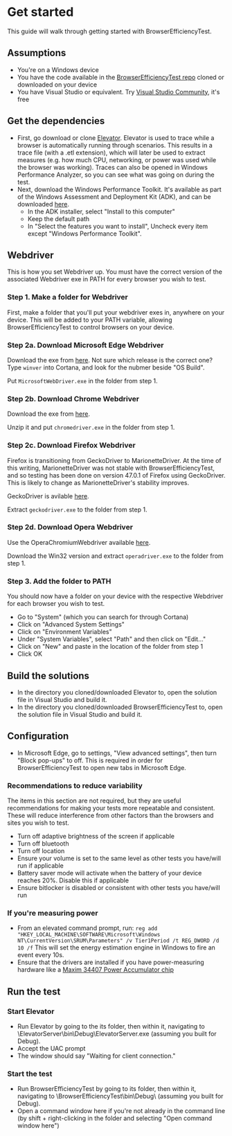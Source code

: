 # Get started

This guide will walk through getting started with BrowserEfficiencyTest.

## Assumptions

* You're on a Windows device
* You have the code available in the [BrowserEfficiencyTest repo](https://github.com/MicrosoftEdge/BrowserEfficiencyTest) cloned or downloaded on your device
* You have Visual Studio or equivalent. Try [Visual Studio Community](https://www.visualstudio.com/en-us/products/visual-studio-community-vs.aspx), it's free

## Get the dependencies

* First, go download or clone [Elevator](https://github.com/MicrosoftEdge/Elevator). Elevator is used to trace while a browser is automatically running through scenarios. This results in a trace file (with a .etl extension), which will later be used to extract measures (e.g. how much CPU, networking, or power was used while the browser was working). Traces can also be opened in Windows Performance Analyzer, so you can see what was going on during the test.
* Next, download the Windows Performance Toolkit. It's available as part of the Windows Assessment and Deployment Kit (ADK), and can be downloaded [here](http://go.microsoft.com/fwlink/p/?LinkId=526740).
    * In the ADK installer, select "Install to this computer"
	* Keep the default path
	* In "Select the features you want to install", Uncheck every item except "Windows Performance Toolkit".

## Webdriver

This is how you set Webdriver up. You must have the correct version of the associated Webdriver exe in PATH for every browser you wish to test.

### Step 1. Make a folder for Webdriver

First, make a folder that you'll put your webdriver exes in, anywhere on your device. This will be added to your PATH variable, allowing BrowserEfficiencyTest to control browsers on your device.

### Step 2a. Download Microsoft Edge Webdriver

Download the exe from [here](https://developer.microsoft.com/en-us/microsoft-edge/tools/webdriver/). Not sure which release is the correct one? Type `winver` into Cortana, and look for the nubmer beside "OS Build".

Put `MicrosoftWebDriver.exe` in the folder from step 1.

### Step 2b. Download Chrome Webdriver

Download the exe from [here](https://sites.google.com/a/chromium.org/chromedriver/downloads).

Unzip it and put `chromedriver.exe` in the folder from step 1.

### Step 2c. Download Firefox Webdriver

Firefox is transitioning from GeckoDriver to MarionetteDriver. At the time of this writing, MarionetteDriver was not stable with BrowserEfficiencyTest, and so testing has been done on version 47.0.1 of Firefox using GeckoDriver. This is likely to change as MarionetteDriver's stability improves.

GeckoDriver is avilable [here](https://github.com/mozilla/geckodriver/releases).

Extract `geckodriver.exe` to the folder from step 1.

### Step 2d. Download Opera Webdriver

Use the OperaChromiumWebdriver available [here](https://github.com/operasoftware/operachromiumdriver/releases).

Download the Win32 version and extract `operadriver.exe` to the folder from step 1.

### Step 3. Add the folder to PATH

You should now have a folder on your device with the respective Webdriver for each browser you wish to test.

* Go to "System" (which you can search for through Cortana)
* Click on "Advanced System Settings"
* Click on "Environment Variables"
* Under "System Variables", select "Path" and then click on "Edit..."
* Click on "New" and paste in the location of the folder from step 1
* Click OK

## Build the solutions

* In the directory you cloned/downloaded Elevator to, open the solution file in Visual Studio and build it.
* In the directory you cloned/downloaded BrowserEfficiencyTest to, open the solution file in Visual Studio and build it.

## Configuration

* In Microsoft Edge, go to settings, "View advanced settings", then turn "Block pop-ups" to off. This is required in order for BrowserEfficiencyTest to open new tabs in Microsoft Edge.

### Recommendations to reduce variability

The items in this section are not required, but they are useful recommendations for making your tests more repeatable and consistent. These will reduce interference from other factors than the browsers and sites you wish to test.

* Turn off adaptive brightness of the screen if applicable
* Turn off bluetooth
* Turn off location
* Ensure your volume is set to the same level as other tests you have/will run if applicable
* Battery saver mode will activate when the battery of your device reaches 20%. Disable this if applicable
* Ensure bitlocker is disabled or consistent with other tests you have/will run

### If you're measuring power

* From an elevated command prompt, run:
    `reg add "HKEY_LOCAL_MACHINE\SOFTWARE\Microsoft\Windows NT\CurrentVersion\SRUM\Parameters" /v Tier1Period /t REG_DWORD /d 10 /f`
	This will set the energy estimation engine in Windows to fire an event every 10s.
* Ensure that the drivers are installed if you have power-measuring hardware like a [Maxim 34407 Power Accumulator chip](https://www.maximintegrated.com/en/products/analog/amplifiers/MAX34407.html)

## Run the test

### Start Elevator

* Run Elevator by going to the its folder, then within it, navigating to \ElevatorServer\bin\Debug\ElevatorServer.exe (assuming you built for Debug).
* Accept the UAC prompt
* The window should say "Waiting for client connection."

### Start the test

* Run BrowserEfficiencyTest by going to its folder, then within it, navigating to \BrowserEfficiencyTest\bin\Debug\ (assuming you built for Debug).
* Open a command window here if you're not already in the command line (by shift + right-clicking in the folder and selecting "Open command window here")